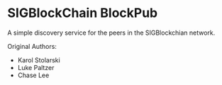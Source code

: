 # SIGBlockChain BlockPub

A simple discovery service for the peers in the SIGBlockchian network.

Original Authors:

* Karol Stolarski
* Luke Paltzer
* Chase Lee
